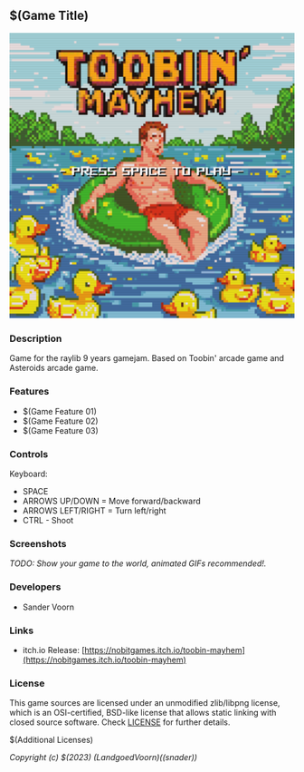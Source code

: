 ## $(Game Title)

![Toobin' Mayhem](screenshots/screenshotTitle.png "$(Toobin' Mayhem)")

### Description

Game for the raylib 9 years gamejam. Based on Toobin' arcade game and Asteroids arcade game.

### Features

 - $(Game Feature 01)
 - $(Game Feature 02)
 - $(Game Feature 03)

### Controls

Keyboard:
 - SPACE
 - ARROWS UP/DOWN = Move forward/backward
 - ARROWS LEFT/RIGHT = Turn left/right
 - CTRL - Shoot

### Screenshots

_TODO: Show your game to the world, animated GIFs recommended!._

### Developers

 - Sander Voorn 


### Links

 - itch.io Release: [https://nobitgames.itch.io/toobin-mayhem](https://nobitgames.itch.io/toobin-mayhem) 

### License

This game sources are licensed under an unmodified zlib/libpng license, which is an OSI-certified, BSD-like license that allows static linking with closed source software. Check [LICENSE](LICENSE) for further details.

$(Additional Licenses)

*Copyright (c) $(2023) $(Landgoed Voorn) ($(snader))*
